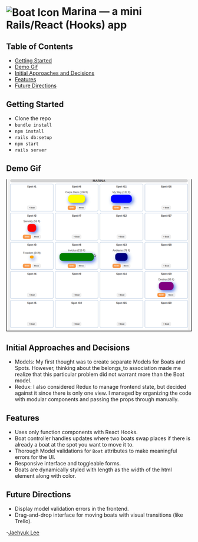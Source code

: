 # <img src="./public/favicon.ico" alt="Boat Icon" width="55" align="center"> Marina — a mini Rails/React (Hooks) app

## Table of Contents

* [Getting Started](#getting-started)
* [Demo Gif](#demo-gif)
* [Initial Approaches and Decisions](#initial-approaches-and-decisions)
* [Features](#features)
* [Future Directions](#future-directions)

## Getting Started

* Clone the repo
* `bundle install`
* `npm install`
* `rails db:setup`
* `npm start`
* `rails server`

## Demo Gif

![demo][demo_gif]

## Initial Approaches and Decisions

* Models: My first thought was to create separate Models for Boats and Spots. However, thinking about the belongs_to association made me realize that this particular problem did not warrant more than the Boat model.
* Redux: I also considered Redux to manage frontend state, but decided against it since there is only one view. I managed by organizing the code with modular components and passing the props through manually.

## Features

* Uses only function components with React Hooks.
* Boat controller handles updates where two boats swap places if there is already a boat at the spot you want to move it to.
* Thorough Model validations for `Boat` attributes to make meaningful errors for the UI.
* Responsive interface and toggleable forms.
* Boats are dynamically styled with length as the width of the html element along with color.

## Future Directions

* Display model validation errors in the frontend.
* Drag-and-drop interface for moving boats with visual transitions (like Trello).

-[Jaehyuk Lee](mailto:jhlumd@gmail.com)

[demo_gif]: ./app/assets/images/marina_demo.gif "Marina demo gif"
